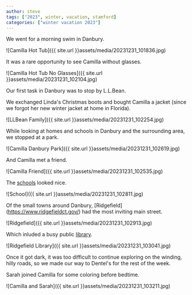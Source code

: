 ```yaml
---
author: steve
tags: ["2023", winter, vacation, stamford]
categories: ["winter vacation 2023"]
---
```

We went for a morning swim in Danbury.  

![Camilla Hot Tub]({{ site.url }}assets/media/20231231_101836.jpg)  

It was a rare opportunity to see Camilla without glasses.  

![Camilla Hot Tub No Glasses]({{ site.url }}assets/media/20231231_102104.jpg)  

Our first task in Danbury was to stop by L.L.Bean.  

We exchanged Linda's Christmas boots and bought Camilla a jacket (since we forgot her new winter jacket at home in Florida).  

![LLBean Family]({{ site.url }}assets/media/20231231_102254.jpg)  

While looking at homes and schools in Danbury and the surrounding area, we stopped at a park.  

![Camilla Danbury Park]({{ site.url }}assets/media/20231231_102619.jpg)  

And Camilla met a friend.  

![Camilla Friend]({{ site.url }}assets/media/20231231_102535.jpg)  

The [schools](https://www.ridgefield.org/) looked nice.  

![School]({{ site.url }}assets/media/20231231_102811.jpg)  

Of the small towns around Danbury, [Ridgefield] (https://www.ridgefieldct.gov/) had the most inviting main street.  

![Ridgefield]({{ site.url }}assets/media/20231231_102913.jpg)  

Which inluded a busy public [library](https://ridgefieldlibrary.org/).  

![Ridgefield Library]({{ site.url }}assets/media/20231231_103041.jpg)  

Once it got dark, it was too difficult to continue exploring on the winding, hilly roads, so we made our way to Dentel's for the rest of the week.  

Sarah joined Camilla for some coloring before bedtime.  

![Camilla and Sarah]({{ site.url }}assets/media/20231231_103211.jpg)  
